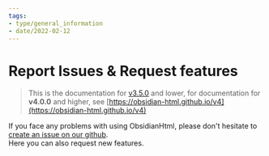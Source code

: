 ```yaml
---
tags:
- type/general_information
- date/2022-02-12
---
```

# Report Issues & Request features   
   
> This is the documentation for [v3.5.0](../Changelog/v3.5.0.md) and lower, for documentation for **v4.0.0** and higher, see [https://obsidian-html.github.io/v4](https://obsidian-html.github.io/v4)   
   
If you face any problems with using ObsidianHtml, please don't hesitate to [create an issue on our github](https://github.com/obsidian-html/obsidian-html/issues).   
Here you can also request new features.